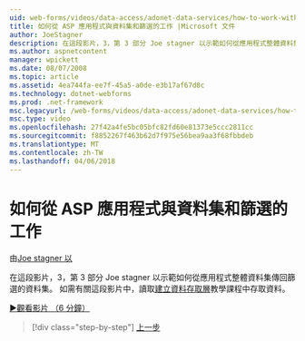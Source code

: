 ```yaml
---
uid: web-forms/videos/data-access/adonet-data-services/how-to-work-with-datasets-and-filters-from-an-asp-application
title: 如何從 ASP 應用程式與資料集和篩選的工作 |Microsoft 文件
author: JoeStagner
description: 在這段影片，3，第 3 部分 Joe stagner 以示範如何從應用程式整體資料集傳回篩選的資料集。 如需詳細資訊 ab...
ms.author: aspnetcontent
manager: wpickett
ms.date: 08/07/2008
ms.topic: article
ms.assetid: 4ea744fa-ee7f-45a5-a0de-e3b17af67d8c
ms.technology: dotnet-webforms
ms.prod: .net-framework
msc.legacyurl: /web-forms/videos/data-access/adonet-data-services/how-to-work-with-datasets-and-filters-from-an-asp-application
msc.type: video
ms.openlocfilehash: 27f42a4fe5bc05bfc82fd60e81373e5ccc2811cc
ms.sourcegitcommit: f8852267f463b62d7f975e56bea9aa3f68fbbdeb
ms.translationtype: MT
ms.contentlocale: zh-TW
ms.lasthandoff: 04/06/2018
---
```

<a name="how-to-work-with-datasets-and-filters-from-an-asp-application"></a>如何從 ASP 應用程式與資料集和篩選的工作
====================
由[Joe stagner 以](https://github.com/JoeStagner)

在這段影片，3，第 3 部分 Joe stagner 以示範如何從應用程式整體資料集傳回篩選的資料集。 如需有關這段影片中，讀取[建立資料存取層](../../../overview/data-access/introduction/creating-a-data-access-layer-vb.md)教學課程中存取資料。

[&#9654;觀看影片 （6 分鐘）](https://channel9.msdn.com/Blogs/ASP-NET-Site-Videos/how-to-work-with-datasets-and-filters-from-an-asp-application)

> [!div class="step-by-step"]
> [上一步](how-to-manually-bind-a-dataset-to-a-datagrid.md)
